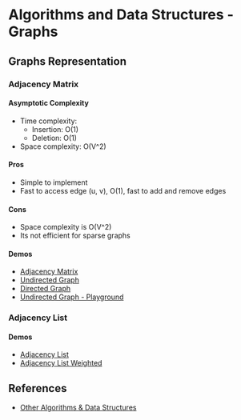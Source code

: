 # Algorithms and Data Structures - Graphs


## Graphs Representation

### Adjacency Matrix

#### Asymptotic Complexity
- Time complexity:
  - Insertion: O(1)
  - Deletion: O(1)
- Space complexity: O(V^2)

#### Pros
- Simple to implement
- Fast to access edge (u, v), O(1), fast to add and remove edges

#### Cons
- Space complexity is O(V^2)
- Its not efficient for sparse graphs

#### Demos
- [Adjacency Matrix](./src/1.1.1-adjacency-matrix.py)
- [Undirected Graph](./src/1.1.2-undirected-graph-matrix.py)
- [Directed Graph](./src/1.1.3-directed-graph-matrix.py)
- [Undirected Graph - Playground](./src/1.1.4-undirected-graph-playground.py)


### Adjacency List

#### Demos
  - [Adjacency List](./src/1.2.1-adjacency-list-with-list.py)
  - [Adjacency List Weighted](./src/1.2.2-adjacency-list-weighted.py)


## References
- [Other Algorithms & Data Structures](https://github.com/NelsonBN/algorithms-data-structures)
